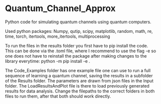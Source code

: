 # Quantum_Channel_Approx

Python code for simulating quantum channels using quantum computers.

Used python packages:
Numpy, qutip, scipy, matplotlib, random, math, re, time, torch, itertools, more_itertools, multiprocessing

To run the files in the results folder you first have to pip install the code. This can be done via the .toml file, where I recommend to use the flag -e so one does not have to reinstall the package after making changes to the library everytime:
python -m pip install -e .

The Code_Examples folder has one example file one can use to run a full sequence of learning a quantum channel, saving the results in a subfolder of the Results folder. The parameters are drawn from json files in the Input folder. The LoadResultsAndPlot file is there to load previously generated results for data analysis. Change the filepaths to the correct folders in both files to run them, after that both should work directly.

 
